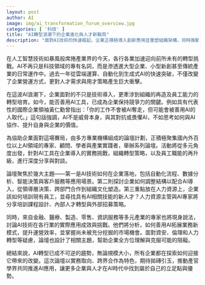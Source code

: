 ```yaml
---
layout: post
author: AI
image: img/ai_transformation_forum_overview.jpg
categories: [ '科技' ]
title: "AI轉型浪潮下的企業進化與人才新戰局"
description: "面對AI技術的快速崛起，企業正積極導入創新應用並重塑組織架構，同時推動員工技能轉型。國內外AI專家論壇攜手產官學各界，聚焦AI落地實務、組織變革、人力培育，深度探討多行業應用實例、挑戰與未來趨勢，協助企業在競爭中擁抱AI時代新機遇。"
---
```

在人工智慧技術如暴風般席捲產業界的今天，各行各業加速迎向前所未有的轉型挑戰。AI不再只是科技領域的專有名詞，而是滲透進大型企業、小型新創甚至傳統產業的日常運作中。過去一年從雲端運算、自動化到生成式AI的快速突破，不僅改變了企業營運方式，更對人才需求與用才策略產生巨大衝擊。

在這波AI浪潮下，企業面對的不只是技術導入，更牽涉到組織的再造及員工能力的轉型培育。如今，能否善用AI工具，已成為企業保持競爭力的關鍵。例如具有代表性的國際企業領袖黃仁勳曾指出：「你的工作不會被AI奪走，但可能會被善用AI的人取代。」這句話強調，AI不是威脅本身，與其對抗或畏懼AI，不如思考如何與AI協作、提升自身與企業的價值。

為協助企業面對這場賽局，由多方專業機構組成的論壇計劃，正積極聚集國內外百位以上AI領域的專家、顧問、學者與產業實踐者，舉辦系列論壇。活動將從多元角度出發，針對AI工具在企業導入的實務挑戰，組織轉型策略，以及員工職能的再升級，進行深度分享與對談。

論壇聚焦於幾大主題——第一是AI技術如何在企業落地，包括自動化流程、數據分析、智能決策與客戶服務等應用場景。第二則探討企業如何調整結構以配合AI導入，從領導層決策、跨部門合作到組織文化塑造。第三重點放在人力資源上，企業該如何培訓現有員工，並尋找具有AI相關技能的新人才？人力資源主管與AI專家將分享培訓課程設計、內部人才轉型與外部招募策略。

同時，來自金融、醫療、製造、零售、資訊服務等多元產業的專家也將現身說法，討論AI技術在各行業的實際應用成效與挑戰。他們將分析，如何善用AI拓展業務新模式，提升運營效率，並掌握尚未被充分挖掘的市場機會。面對資安、倫理和人力轉型等疑慮，論壇也設計了相關主題，幫助企業全方位理解與克服可能的阻礙。

總結來說，AI轉型已成不可逆的趨勢，無論規模大小，所有企業都在探索如何迎接它帶來的改變。這次論壇以實務取向、跨界合作為特色，期待拋磚引玉，推動產官學界共同推進AI應用，讓更多企業與人才在AI時代中找到屬於自己的立足點與優勢。